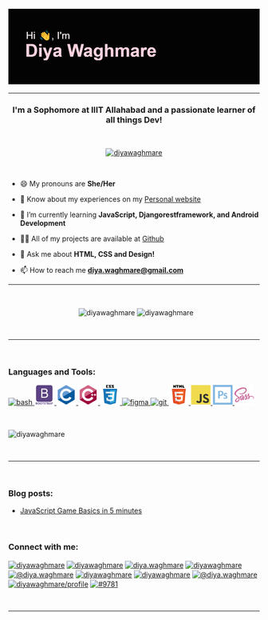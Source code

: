 ![Diya's intro](./header.png)
***
<h3 align="center">I'm a Sophomore at IIIT Allahabad and a passionate learner of all things Dev!</h3>

<br>

<p align="center"> <a href="https://github.com/ryo-ma/github-profile-trophy"><img src="https://github-profile-trophy.vercel.app/?username=diyawaghmare&theme=onedark" alt="diyawaghmare" /></a> </p>

<br>

- 😄 My pronouns are **She/Her**

- 📄 Know about my experiences on my [Personal website](https://diyawaghmare.github.io/personal/)

- 🌱 I’m currently learning **JavaScript, Djangorestframework, and Android Development**

- 👨‍💻 All of my projects are available at [Github](https://github.com/diyawaghmare)

- 💬 Ask me about **HTML, CSS and Design!**

- 📫 How to reach me **diya.waghmare@gmail.com**
***

<br>
<div align="center">
  <p>&nbsp;
  <img align="center" src="https://github-readme-stats.vercel.app/api?username=diyawaghmare&theme=dark&show_icons=true&locale=en" alt="diyawaghmare"/> 
  <img align="center" src="https://github-readme-streak-stats.herokuapp.com/?user=diyawaghmare&theme=dark&date_format=j%20M%5B%20Y%5D" alt="diyawaghmare"/>
  </p>
</div>
<br />

---
<br>
<h3 align="left">Languages and Tools:</h3>
<p align="left"> <a href="https://www.gnu.org/software/bash/" target="_blank"> <img src="https://www.vectorlogo.zone/logos/gnu_bash/gnu_bash-icon.svg" alt="bash" width="40" height="40"/> </a> <a href="https://getbootstrap.com" target="_blank"> <img src="https://raw.githubusercontent.com/devicons/devicon/master/icons/bootstrap/bootstrap-plain-wordmark.svg" alt="bootstrap" width="40" height="40"/> </a> <a href="https://www.cprogramming.com/" target="_blank"> <img src="https://raw.githubusercontent.com/devicons/devicon/master/icons/c/c-original.svg" alt="c" width="40" height="40"/> </a> <a href="https://www.w3schools.com/cpp/" target="_blank"> <img src="https://raw.githubusercontent.com/devicons/devicon/master/icons/cplusplus/cplusplus-original.svg" alt="cplusplus" width="40" height="40"/> </a> <a href="https://www.w3schools.com/css/" target="_blank"> <img src="https://raw.githubusercontent.com/devicons/devicon/master/icons/css3/css3-original-wordmark.svg" alt="css3" width="40" height="40"/> </a> <a href="https://www.figma.com/" target="_blank"> <img src="https://www.vectorlogo.zone/logos/figma/figma-icon.svg" alt="figma" width="40" height="40"/> </a> <a href="https://git-scm.com/" target="_blank"> <img src="https://www.vectorlogo.zone/logos/git-scm/git-scm-icon.svg" alt="git" width="40" height="40"/> </a> <a href="https://www.w3.org/html/" target="_blank"> <img src="https://raw.githubusercontent.com/devicons/devicon/master/icons/html5/html5-original-wordmark.svg" alt="html5" width="40" height="40"/> </a> <a href="https://developer.mozilla.org/en-US/docs/Web/JavaScript" target="_blank"> <img src="https://raw.githubusercontent.com/devicons/devicon/master/icons/javascript/javascript-original.svg" alt="javascript" width="40" height="40"/> </a> <a href="https://www.photoshop.com/en" target="_blank"> <img src="https://raw.githubusercontent.com/devicons/devicon/master/icons/photoshop/photoshop-line.svg" alt="photoshop" width="40" height="40"/> </a> <a href="https://sass-lang.com" target="_blank"> <img src="https://raw.githubusercontent.com/devicons/devicon/master/icons/sass/sass-original.svg" alt="sass" width="40" height="40"/> </a> </p>

<br>

<p><img align="center" src="https://github-readme-stats.vercel.app/api/top-langs?username=diyawaghmare&theme=dark&show_icons=true&locale=en&layout=compact" alt="diyawaghmare" /></p>
<br>

---


<br>

<h3 align="left">Blog posts:</h3>

<!-- BLOG-POST-LIST:START -->
- [JavaScript Game Basics in 5 minutes](https://medium.com/@diya.waghmare/javascript-game-basics-in-5-minutes-9dc2c1fea616?source=rss-ad471a76e2c2------2)
<!-- BLOG-POST-LIST:END -->

<br>

<h3 align="left">Connect with me:</h3>
<p align="left">
<a href="https://twitter.com/diyawaghmare" target="blank"><img align="center" src="https://raw.githubusercontent.com/rahuldkjain/github-profile-readme-generator/master/src/images/icons/Social/twitter.svg" alt="diyawaghmare" height="30" width="40" /></a>
<a href="https://linkedin.com/in/diyawaghmare" target="blank"><img align="center" src="https://raw.githubusercontent.com/rahuldkjain/github-profile-readme-generator/master/src/images/icons/Social/linked-in-alt.svg" alt="diyawaghmare" height="30" width="40" /></a>
<a href="https://fb.com/diya.waghmare" target="blank"><img align="center" src="https://raw.githubusercontent.com/rahuldkjain/github-profile-readme-generator/master/src/images/icons/Social/facebook.svg" alt="diya.waghmare" height="30" width="40" /></a>
<a href="https://instagram.com/diyawaghmare" target="blank"><img align="center" src="https://raw.githubusercontent.com/rahuldkjain/github-profile-readme-generator/master/src/images/icons/Social/instagram.svg" alt="diyawaghmare" height="30" width="40" /></a>
<a href="https://medium.com/@diya.waghmare" target="blank"><img align="center" src="https://raw.githubusercontent.com/rahuldkjain/github-profile-readme-generator/master/src/images/icons/Social/medium.svg" alt="@diya.waghmare" height="30" width="40" /></a>
<a href="https://www.codechef.com/users/diyawaghmare" target="blank"><img align="center" src="https://cdn.jsdelivr.net/npm/simple-icons@3.1.0/icons/codechef.svg" alt="diyawaghmare" height="30" width="40" /></a>
<a href="https://codeforces.com/profile/diyawaghmare" target="blank"><img align="center" src="https://cdn.jsdelivr.net/npm/simple-icons@3.0.1/icons/codeforces.svg" alt="diyawaghmare" height="30" width="40" /></a>
<a href="https://www.hackerearth.com/@diya.waghmare" target="blank"><img align="center" src="https://raw.githubusercontent.com/rahuldkjain/github-profile-readme-generator/master/src/images/icons/Social/hackerearth.svg" alt="@diya.waghmare" height="30" width="40" /></a>
<a href="https://auth.geeksforgeeks.org/user/diyawaghmare/profile" target="blank"><img align="center" src="https://raw.githubusercontent.com/rahuldkjain/github-profile-readme-generator/master/src/images/icons/Social/geeks-for-geeks.svg" alt="diyawaghmare/profile" height="30" width="40" /></a>
<a href="https://discord.gg/#9781" target="blank"><img align="center" src="https://raw.githubusercontent.com/rahuldkjain/github-profile-readme-generator/master/src/images/icons/Social/discord.svg" alt="#9781" height="30" width="40" /></a>
</p>
<br>

---

<br>
